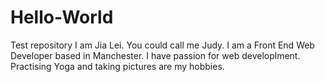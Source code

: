 # Hello-World
Test repository
I am Jia Lei. You could call me Judy. I am a Front End Web Developer based in Manchester. I have passion for web developlment. Practising Yoga and taking pictures are my hobbies.
